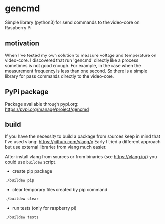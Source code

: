 # gencmd
Simple library (python3) for send commands to the video-core on Raspberry Pi

## motivation
When I've tested my own solution to measure voltage and temperature on video-core. I discovered that run 'gencmd' directly like a process sometimes is not good enough. For example, in the case when the measurement frequency is less than one second. So there is a simple library for pass commands directly to the video-core.

## PyPi package
Package available through pypi.org: https://pypi.org/manage/project/gencmd

## build
If you have the necessity to build a package from sources keep in mind that I've used vlang: https://github.com/vlang/v
Early I tried a different approach but use external libraries from vlang much easier.

After install vlang from sources or from binaries (see https://vlang.io/) you could use `buildew` script.

- create pip package
```
./buildew pip
```

- clear temporary files created by pip command
```
./buildew clear
```

- run tests (only for raspberry pi)
```
./buildew tests
```
